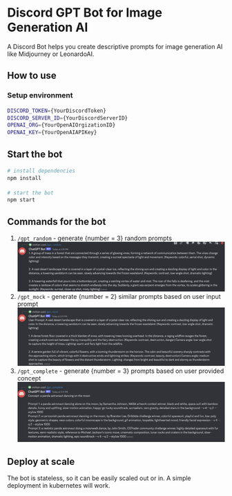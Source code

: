 # Discord GPT Bot for Image Generation AI

A Discord Bot helps you create descriptive prompts for image generation AI like Midjourney or LeonardoAI.

## How to use

### Setup environment

```bash
DISCORD_TOKEN={YourDiscordToken}
DISCORD_SERVER_ID={YourDiscordServerID}
OPENAI_ORG={YourOpenAIOrgizationID}
OPENAI_KEY={YourOpenAIAPIKey}
```

## Start the bot

```bash
# install dependencies
npm install

# start the bot
npm start
```

## Commands for the bot

1. `/gpt_random` - generate {number = 3} random prompts
   ![gpt_random](/images/gpt_random.png)
2. `/gpt_mock` - generate {number = 2} similar prompts based on user input prompt
   ![gpt_mock](/images/gpt_mock.png)
3. `/gpt_complete` - generate {number = 3} prompts based on user provided concept
   ![gpt_complete](/images/gpt_complete.png)

## Deploy at scale

The bot is stateless, so it can be easily scaled out or in. A simple deployment in kubernetes will work.
